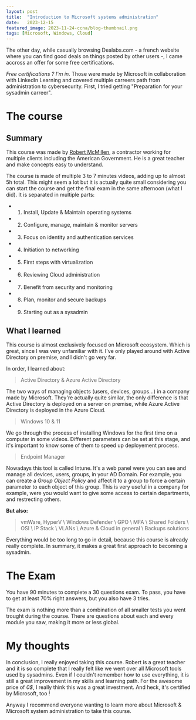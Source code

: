```yaml
---
layout: post
title:  "Introduction to Microsoft systems administration"
date:   2023-12-15
featured_image: 2023-11-24-ccna/blog-thumbnail.png
tags: [Microsoft, Windows, Cloud]
---
```


The other day, while casually browsing Dealabs.com - a french website where you can find good deals on things posted by other users -, I came accross an offer for some free certifications.

*Free certifications ? I'm in.* Those were made by Microsoft in collaboration with LinkedIn Learning and covered multiple carreers path from administration to cybersecurity. First, I tried getting "Preparation for your sysadmin carreer".

<!--more-->

# The course

## Summary

This course was made by [Robert McMillen](https://www.linkedin.com/learning/instructos/robert-mcmillen), a contractor working for multiple clients including the American Government. He is a great teacher and make concepts easy to understand.

The course is made of multiple 3 to 7 minutes videos, adding up to almost 5h total. This might seem a lot but it is actually quite small considering you can start the course and get the final exam in the same afternoon (what I did). It is separated in multiple parts:

- 1. Install, Update & Maintain operating systems
- 2. Configure, manage, maintain & monitor servers
- 3. Focus on identity and authentication services
- 4. Initiation to networking
- 5. First steps with virtualization
- 6. Reviewing Cloud administration
- 7. Benefit from security and monitoring
- 8. Plan, monitor and secure backups
- 9. Starting out as a sysadmin

## What I learned

This course is almost exclusively focused on Microsoft ecosystem. Which is great, since I was very unfamiliar with it. I've only played around with Active Directory on premise, and I didn't go very far.

In order, I learned about:

> Active Directory & Azure Active Directory

The two ways of managing objects (users, devices, groups...) in a company made by Microsoft. They're actually quite similar, the only difference is that Active Directory is deployed on a server on premise, while Azure Active Directory is deployed in the Azure Cloud.

> Windows 10 & 11

We go through the process of installing Windows for the first time on a computer in some videos. Different parameters can be set at this stage, and it's important to know some of them to speed up deployement process.

> Endpoint Manager

Nowadays this tool is called Intune. It's a web panel were you can see and manage all devices, users, groups, in your AD Domain. For example, you can create a *Group Object Policy* and affect it to a group to force a certain parameter to each object of this group. This is very useful in a company for example, were you would want to give some access to certain departments, and restrecting others.

**But also:**

> vmWare, HyperV \ Windows Defender \ GPO \ MFA \ Shared Folders \ OSI \ IP Stack \ VLANs \ Azure & Cloud in general \ Backups solutions

Everything would be too long to go in detail, because this course is already really complete. In summary, it makes a great first approach to becoming a sysadmin. 

# The Exam

You have 90 minutes to complete a 30 questions exam. To pass, you have to get at least 70% right answers, but you also have 3 tries.

The exam is nothing more than a combination of all smaller tests you went trought during the course. There are questions about each and every module you saw, making it more or less global. 

# My thoughts

In conclusion, I really enjoyed taking this course. Robert is a great teacher and it is so complete that I really felt like we went over all Microsoft tools used by sysadmins. Even if I couldn't remember how to use everything, it is still a great improvement in my skills and learning path. For the awesome price of *0$*, I really think this was a great investment. And heck, it's certified by Microsoft, too ! 

Anyway I recommend everyone wanting to learn more about Microsoft & Microsoft system administration to take this course.

